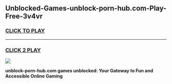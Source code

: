 
## Unblocked-Games-unblock-porn-hub.com-Play-Free-3v4vr
<h3>
<a href="https://premium76.site?title=unblock-porn-hub.com&ref=23A">CLICK TO PLAY</a></h3>
<hr>

<h3>
<a href="https://premium76.site?title=unblock-porn-hub.com&ref=23A">CLICK 2 PLAY</a>
  
</h3>

<a href="https://premium76.site?title=unblock-porn-hub.com&ref=23A"><img src="https://clearcache.store/games.png"></a>


**unblock-porn-hub.com games unblocked: Your Gateway to Fun and Accessible Online Gaming**
